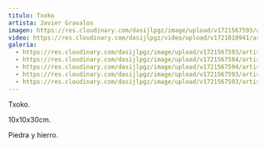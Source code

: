 ```yaml
---
titulo: Txoko
artista: Javier Gravalos
imagen: https://res.cloudinary.com/dasijlpgz/image/upload/v1721567593/artistas/Javier%20Gravalos/Txoko/P1100022.jpg
video: https://res.cloudinary.com/dasijlpgz/video/upload/v1721810941/artistas/Javier%20Gravalos/Txoko/obra2-1.mp4
galeria:
  - https://res.cloudinary.com/dasijlpgz/image/upload/v1721567593/artistas/Javier%20Gravalos/Txoko/P1100022.jpg
  - https://res.cloudinary.com/dasijlpgz/image/upload/v1721567594/artistas/Javier%20Gravalos/Txoko/P1100026.jpg
  - https://res.cloudinary.com/dasijlpgz/image/upload/v1721567594/artistas/Javier%20Gravalos/Txoko/P1100024.jpg
  - https://res.cloudinary.com/dasijlpgz/image/upload/v1721567593/artistas/Javier%20Gravalos/Txoko/P1100023.jpg
  - https://res.cloudinary.com/dasijlpgz/image/upload/v1721567593/artistas/Javier%20Gravalos/Txoko/P1100025.jpg
---
```

Txoko.

10x10x30cm.

Piedra y hierro.
